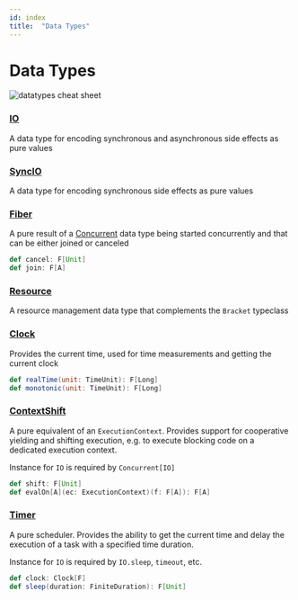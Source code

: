 ```yaml
---
id: index
title:  "Data Types"
---
```


# Data Types

![datatypes cheat sheet](/cats-effect/img/2.x/assets/datatypes-cheat-sheet.png)

### [IO](datatypes/io.md)
A data type for encoding synchronous and asynchronous side effects as pure values

### [SyncIO](datatypes/syncio.md)
A data type for encoding synchronous side effects as pure values

### [Fiber](datatypes/fiber.md)
A pure result of a [Concurrent](../typeclasses/concurrent.md) data type being started concurrently and that can be either joined or canceled

```scala
def cancel: F[Unit]
def join: F[A]
```

### [Resource](datatypes/resource.md)
A resource management data type that complements the `Bracket` typeclass

### [Clock](datatypes/clock.md)
Provides the current time, used for time measurements and getting the current clock

```scala
def realTime(unit: TimeUnit): F[Long]
def monotonic(unit: TimeUnit): F[Long]
```

### [ContextShift](datatypes/contextshift.md)
 A pure equivalent of an `ExecutionContext`. Provides support for cooperative yielding and shifting execution, e.g. to execute blocking code on a dedicated execution context.

 Instance for `IO` is required by `Concurrent[IO]`

```scala
def shift: F[Unit]
def evalOn[A](ec: ExecutionContext)(f: F[A]): F[A]
```

### [Timer](datatypes/timer.md)
 A pure scheduler. Provides the ability to get the current time and delay the execution of a task with a specified time duration.

 Instance for `IO` is required by `IO.sleep`, `timeout`, etc.

```scala
def clock: Clock[F]
def sleep(duration: FiniteDuration): F[Unit]
```
